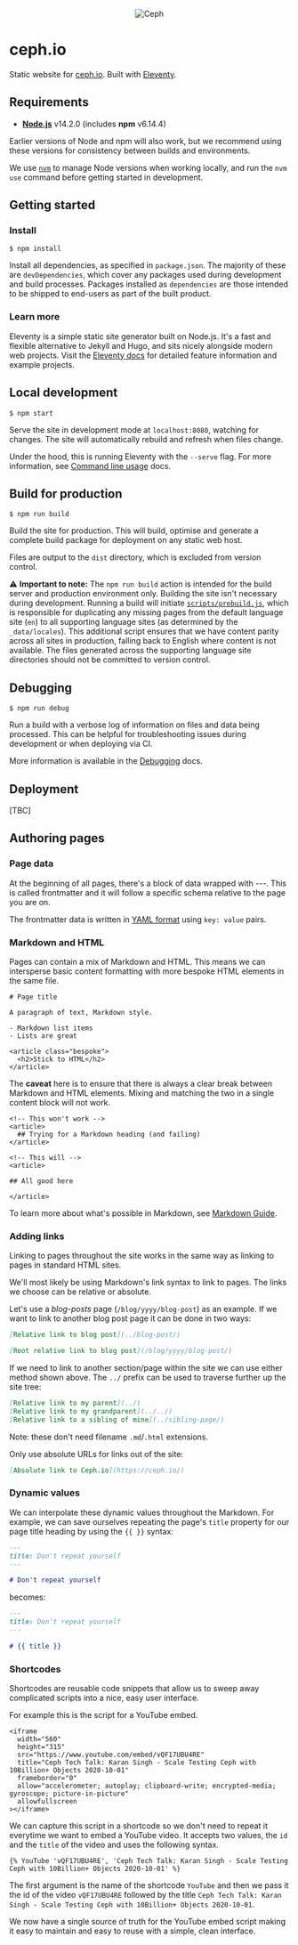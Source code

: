 <p align="center"><img src="https://i2.wp.com/ceph.io/wp-content/uploads/2016/07/Ceph_Logo_Standard_RGB_120411_fa.png?resize=322%2C148&ssl=1" alt="Ceph" /></p>

# ceph.io

Static website for [ceph.io](https://ceph.io). Built with [Eleventy](https://www.11ty.dev).

## Requirements

- [**Node.js**](https://nodejs.org/en/) v14.2.0 (includes **npm** v6.14.4)

Earlier versions of Node and npm will also work, but we recommend using these versions for consistency between builds and environments.

We use [`nvm`](https://github.com/nvm-sh/nvm) to manage Node versions when working locally, and run the `nvm use` command before getting started in development.

## Getting started

### Install

```
$ npm install
```

Install all dependencies, as specified in `package.json`. The majority of these are `devDependencies`, which cover any packages used during development and build processes. Packages installed as `dependencies` are those intended to be shipped to end-users as part of the built product.

### Learn more

Eleventy is a simple static site generator built on Node.js. It's a fast and flexible alternative to Jekyll and Hugo, and sits nicely alongside modern web projects. Visit the [Eleventy docs](https://www.11ty.dev/docs/) for detailed feature information and example projects.

## Local development

```
$ npm start
```

Serve the site in development mode at `localhost:8080`, watching for changes. The site will automatically rebuild and refresh when files change.

Under the hood, this is running Eleventy with the `--serve` flag. For more information, see [Command line usage](https://www.11ty.dev/docs/usage/) docs.

## Build for production

```
$ npm run build
```

Build the site for production. This will build, optimise and generate a complete build package for deployment on any static web host.

Files are output to the `dist` directory, which is excluded from version control.

:warning: **Important to note:** The `npm run build` action is intended for the build server and production environment only. Building the site isn't necessary during development. Running a build will initiate [`scripts/prebuild.js`](https://github.com/ceph/ceph.io/blob/develop/scripts/images.js), which is responsible for duplicating any missing pages from the default language site (`en`) to all supporting language sites (as determined by the `_data/locales`). This additional script ensures that we have content parity across all sites in production, falling back to English where content is not available. The files generated across the supporting language site directories should not be committed to version control.

## Debugging

```
$ npm run debug
```

Run a build with a verbose log of information on files and data being processed. This can be helpful for troubleshooting issues during development or when deploying via CI.

More information is available in the [Debugging](https://www.11ty.dev/docs/debugging/) docs.

## Deployment

[TBC]

## Authoring pages

### Page data

At the beginning of all pages, there's a block of data wrapped with ---. This is called frontmatter and it will follow a specific schema relative to the page you are on.

The frontmatter data is written in [YAML format](https://yaml.org/) using `key: value` pairs.

### Markdown and HTML

Pages can contain a mix of Markdown and HTML. This means we can intersperse basic content formatting with more bespoke HTML elements in the same file.

```
# Page title

A paragraph of text, Markdown style.

- Markdown list items
- Lists are great

<article class="bespoke">
  <h2>Stick to HTML</h2>
</article>
```

The **caveat** here is to ensure that there is always a clear break between Markdown and HTML elements. Mixing and matching the two in a single content block will not work.

```
<!-- This won't work -->
<article>
  ## Trying for a Markdown heading (and failing)
</article>

<!-- This will -->
<article>

## All good here

</article>
```

To learn more about what's possible in Markdown, see [Markdown Guide](https://www.markdownguide.org).

### Adding links

Linking to pages throughout the site works in the same way as linking to pages in standard HTML sites.

We'll most likely be using Markdown's link syntax to link to pages. The links we choose can be relative or absolute.

Let's use a _blog-posts_ page (`/blog/yyyy/blog-post`) as an example. If we want to link to another blog post page it can be done in two ways:

```md
[Relative link to blog post](../blog-post/)

[Root relative link to blog post](/blog/yyyy/blog-post/)
```

If we need to link to another section/page within the site we can use either method shown above. The `../` prefix can be used to traverse further up the site tree:

```md
[Relative link to my parent](../)
[Relative link to my grandparent](../../)
[Relative link to a sibling of mine](../sibling-page/)
```

Note: these don't need filename `.md`/`.html` extensions.

Only use absolute URLs for links out of the site:

```md
[Absolute link to Ceph.io](https://ceph.io/)
```

### Dynamic values

We can interpolate these dynamic values throughout the Markdown. For example, we can save ourselves repeating the page's `title` property for our page title heading by using the `{{ }}` syntax:

```md
---
title: Don't repeat yourself
---

# Don't repeat yourself
```

becomes:

```md
---
title: Don't repeat yourself
---

# {{ title }}
```

### Shortcodes

Shortcodes are reusable code snippets that allow us to sweep away complicated scripts into a nice, easy user interface.

For example this is the script for a YouTube embed.

```
<iframe
  width="560"
  height="315"
  src="https://www.youtube.com/embed/vQF17UBU4RE"
  title="Ceph Tech Talk: Karan Singh - Scale Testing Ceph with 10Billion+ Objects 2020-10-01"
  frameborder="0"
  allow="accelerometer; autoplay; clipboard-write; encrypted-media; gyroscope; picture-in-picture"
  allowfullscreen
></iframe>
```

We can capture this script in a shortcode so we don't need to repeat it everytime we want to embed a YouTube video. It accepts two values, the `id` and the `title` of the video and uses the following syntax.

```
{% YouTube 'vQF17UBU4RE', 'Ceph Tech Talk: Karan Singh - Scale Testing Ceph with 10Billion+ Objects 2020-10-01' %}
```

The first argument is the name of the shortcode `YouTube` and then we pass it the id of the video `vQF17UBU4RE` followed by the title `Ceph Tech Talk: Karan Singh - Scale Testing Ceph with 10Billion+ Objects 2020-10-01`.

We now have a single source of truth for the YouTube embed script making it easy to maintain and easy to reuse with a simple, clean interface.

